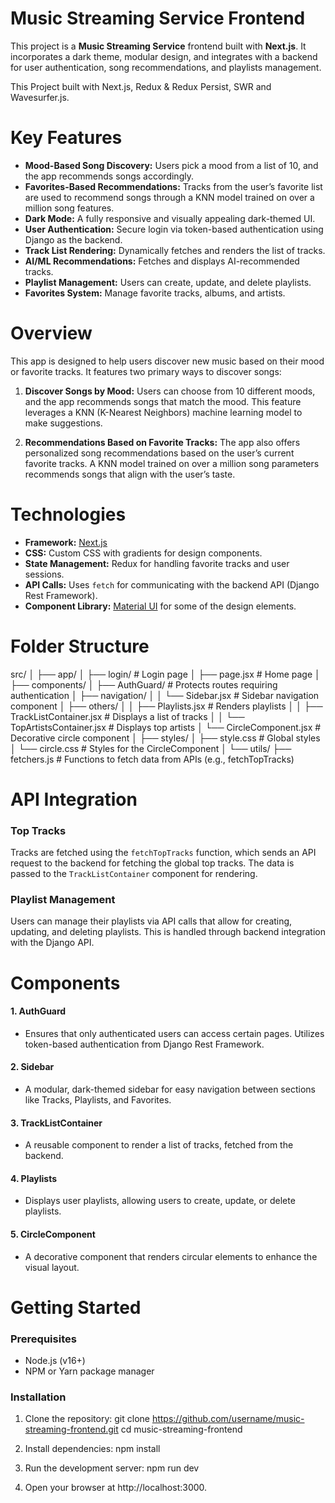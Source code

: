 
# Music Streaming Service Frontend

This project is a **Music Streaming Service** frontend built with **Next.js**. It incorporates a dark theme, modular design, and integrates with a backend for user authentication, song recommendations, and playlists management.

This Project built with Next.js, Redux & Redux Persist, SWR and Wavesurfer.js.
# Key Features

- **Mood-Based Song Discovery:** Users pick a mood from a list of 10, and the app recommends songs accordingly.
- **Favorites-Based Recommendations:** Tracks from the user’s favorite list are used to recommend songs through a KNN model trained on over a million song features.
- **Dark Mode:** A fully responsive and visually appealing dark-themed UI.
- **User Authentication:** Secure login via token-based authentication using Django as the backend.
- **Track List Rendering:** Dynamically fetches and renders the list of tracks.
- **AI/ML Recommendations:** Fetches and displays AI-recommended tracks.
- **Playlist Management:** Users can create, update, and delete playlists.
- **Favorites System:** Manage favorite tracks, albums, and artists.

# Overview

This app is designed to help users discover new music based on their mood or favorite tracks. It features two primary ways to discover songs:

1. **Discover Songs by Mood:** Users can choose from 10 different moods, and the app recommends songs that match the mood. This feature leverages a KNN (K-Nearest Neighbors) machine learning model to make suggestions.
    
2. **Recommendations Based on Favorite Tracks:** The app also offers personalized song recommendations based on the user’s current favorite tracks. A KNN model trained on over a million song parameters recommends songs that align with the user’s taste.
# Technologies

- **Framework:** [Next.js](https://nextjs.org/)
- **CSS:** Custom CSS with gradients for design components.
- **State Management:** Redux for handling favorite tracks and user sessions.
- **API Calls:** Uses `fetch` for communicating with the backend API (Django Rest Framework).
- **Component Library:** [Material UI](https://mui.com/) for some of the design elements.

# Folder Structure

src/
│
├── app/
│   ├── login/                  # Login page
│   ├── page.jsx                # Home page
│
├── components/
│   ├── AuthGuard/              # Protects routes requiring authentication
│   ├── navigation/
│   │   └── Sidebar.jsx         # Sidebar navigation component
│   ├── others/
│   │   ├── Playlists.jsx       # Renders playlists
│   │   ├── TrackListContainer.jsx # Displays a list of tracks
│   │   └── TopArtistsContainer.jsx # Displays top artists
│   └── CircleComponent.jsx     # Decorative circle component
│
├── styles/
│   ├── style.css               # Global styles
│   └── circle.css              # Styles for the CircleComponent
│
└── utils/
    ├── fetchers.js             # Functions to fetch data from APIs (e.g., fetchTopTracks)

# API Integration

### Top Tracks

Tracks are fetched using the `fetchTopTracks` function, which sends an API request to the backend for fetching the global top tracks. The data is passed to the `TrackListContainer` component for rendering.
### Playlist Management

Users can manage their playlists via API calls that allow for creating, updating, and deleting playlists. This is handled through backend integration with the Django API.

# Components

#### 1. AuthGuard
- Ensures that only authenticated users can access certain pages. Utilizes token-based authentication from Django Rest Framework.
#### 2. Sidebar
- A modular, dark-themed sidebar for easy navigation between sections like Tracks, Playlists, and Favorites.
#### 3. TrackListContainer
- A reusable component to render a list of tracks, fetched from the backend.
#### 4. Playlists
- Displays user playlists, allowing users to create, update, or delete playlists.
#### 5. CircleComponent
- A decorative component that renders circular elements to enhance the visual layout.

# Getting Started

### Prerequisites

- Node.js (v16+)
- NPM or Yarn package manager
### Installation

1. Clone the repository:
	git clone https://github.com/username/music-streaming-frontend.git 
	cd music-streaming-frontend
	
2. Install dependencies:
	npm install
	
3. Run the development server:
	npm run dev
	
4. Open your browser at http://localhost:3000.

